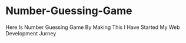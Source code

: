 # Number-Guessing-Game

Here Is Number Guessing Game By Making This I Have Started My Web Development Jurney
